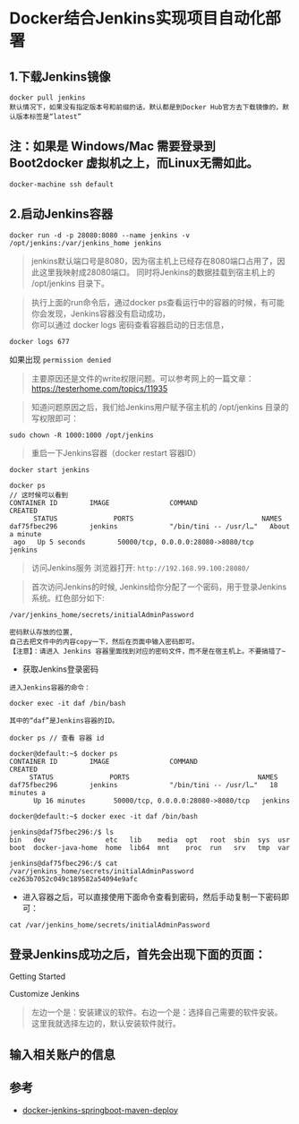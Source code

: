 # Docker结合Jenkins实现项目自动化部署

## 1.下载Jenkins镜像

```
docker pull jenkins
默认情况下，如果没有指定版本号和前缀的话，默认都是到Docker Hub官方去下载镜像的，默认版本标签是“latest”
```

## 注：如果是 Windows/Mac 需要登录到 Boot2docker 虚拟机之上，而Linux无需如此。
```
docker-machine ssh default
```


## 2.启动Jenkins容器
```
docker run -d -p 28080:8080 --name jenkins -v /opt/jenkins:/var/jenkins_home jenkins

```


>jenkins默认端口号是8080，因为宿主机上已经存在8080端口占用了，因此这里我映射成28080端口。
同时将Jenkins的数据挂载到宿主机上的 /opt/jenkins 目录下。

>执行上面的run命令后，通过docker ps查看运行中的容器的时候，有可能你会发现，Jenkins容器没有启动成功，  
你可以通过 docker logs 密码查看容器启动的日志信息，
```
docker logs 677
```
如果出现 `permission denied`

>主要原因还是文件的write权限问题。可以参考网上的一篇文章：
https://testerhome.com/topics/11935

>知道问题原因之后，我们给Jenkins用户赋予宿主机的 /opt/jenkins 目录的写权限即可：
```
sudo chown -R 1000:1000 /opt/jenkins
```

>重启一下Jenkins容器（docker restart 容器ID）
```
docker start jenkins

docker ps
// 这时候可以看到
CONTAINER ID        IMAGE               COMMAND                  CREATED
      STATUS              PORTS                                NAMES
daf75fbec296        jenkins             "/bin/tini -- /usr/l…"   About a minute
 ago   Up 5 seconds        50000/tcp, 0.0.0.0:28080->8080/tcp   jenkins

```
>访问Jenkins服务 浏览器打开: `http://192.168.99.100:28080/`

>首次访问Jenkins的时候, Jenkins给你分配了一个密码，用于登录Jenkins系统。红色部分如下:
```
/var/jenkins_home/secrets/initialAdminPassword

密码默认存放的位置,
自己去把文件中的内容copy一下，然后在页面中输入密码即可。
【注意】：请进入 Jenkins 容器里面找到对应的密码文件，而不是在宿主机上。不要搞错了~
```

- 获取Jenkins登录密码

```
进入Jenkins容器的命令：

docker exec -it daf /bin/bash

其中的“daf”是Jenkins容器的ID。

docker ps // 查看 容器 id

docker@default:~$ docker ps
CONTAINER ID        IMAGE               COMMAND                  CREATED
     STATUS              PORTS                                NAMES
daf75fbec296        jenkins             "/bin/tini -- /usr/l…"   18 minutes a
      Up 16 minutes       50000/tcp, 0.0.0.0:28080->8080/tcp   jenkins

docker@default:~$ docker exec -it daf /bin/bash

jenkins@daf75fbec296:/$ ls
bin   dev               etc   lib    media  opt   root  sbin  sys  usr
boot  docker-java-home  home  lib64  mnt    proc  run   srv   tmp  var

jenkins@daf75fbec296:/$ cat /var/jenkins_home/secrets/initialAdminPassword
ce263b7052c049c189582a54094e9afc

```

- 进入容器之后，可以直接使用下面命令查看到密码，然后手动复制一下密码即可：
```
cat /var/jenkins_home/secrets/initialAdminPassword
```


## 登录Jenkins成功之后，首先会出现下面的页面：

Getting Started

Customize Jenkins

>左边一个是：安装建议的软件。右边一个是：选择自己需要的软件安装。  
这里我就选择左边的，默认安装软件就行。

## 输入相关账户的信息



## 参考
- [docker-jenkins-springboot-maven-deploy](https://www.yuque.com/zhoubang/docker/docker-jenkins-springboot-maven-deploy)
